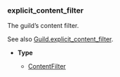 ### explicit_content_filter [](https://discordpy.readthedocs.io/en/v1.7.3/api.html#discord.AuditLogDiff.explicit_content_filter)

The guild’s content filter.

See also [Guild.explicit_content_filter](discord/Discord%20Models/Guild/explicit_content_filter).

- **Type**

	- [ContentFilter](discord/Enumerations/ContentFilter)

